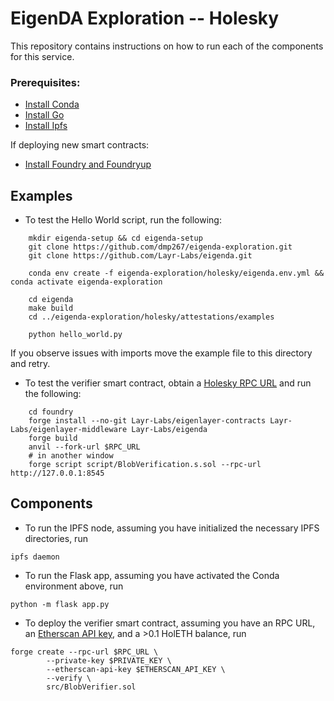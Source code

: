 # EigenDA Exploration -- Holesky
This repository contains instructions on how to run each of the components for this service.

### Prerequisites:
* [Install Conda](https://docs.anaconda.com/free/distro-or-miniconda/)
* [Install Go](https://go.dev/doc/install)
* [Install Ipfs](https://docs.ipfs.tech/install/command-line/#install-official-binary-distributions)

If deploying new smart contracts:
<!-- * [Install npm](https://github.com/nvm-sh/nvm?tab=readme-ov-file#installing-and-updating)
* [Install Hardhat](https://hardhat.org/hardhat-runner/docs/getting-started#installation) -->
* [Install Foundry and Foundryup](https://book.getfoundry.sh/getting-started/installation)

## Examples
* To test the Hello World script, run the following:
```
    mkdir eigenda-setup && cd eigenda-setup
    git clone https://github.com/dmp267/eigenda-exploration.git
    git clone https://github.com/Layr-Labs/eigenda.git

    conda env create -f eigenda-exploration/holesky/eigenda.env.yml && conda activate eigenda-exploration

    cd eigenda
    make build
    cd ../eigenda-exploration/holesky/attestations/examples

    python hello_world.py
```
If you observe issues with imports move the example file to this directory and retry.

* To test the verifier smart contract, obtain a [Holesky RPC URL](https://chainlist.org/chain/17000) and run the following:
```
    cd foundry
    forge install --no-git Layr-Labs/eigenlayer-contracts Layr-Labs/eigenlayer-middleware Layr-Labs/eigenda
    forge build
    anvil --fork-url $RPC_URL
    # in another window
    forge script script/BlobVerification.s.sol --rpc-url http://127.0.0.1:8545
```


## Components
* To run the IPFS node, assuming you have initialized the necessary IPFS directories, run
```
ipfs daemon
```
* To run the Flask app, assuming you have activated the Conda environment above, run
```
python -m flask app.py
```
* To deploy the verifier smart contract, assuming you have an RPC URL, an [Etherscan API key](https://etherscan.io/), and a >0.1 HolETH balance, run
```
forge create --rpc-url $RPC_URL \
        --private-key $PRIVATE_KEY \
        --etherscan-api-key $ETHERSCAN_API_KEY \
        --verify \
        src/BlobVerifier.sol
```
